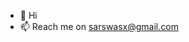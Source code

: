 - 👋 Hi
- 📫 Reach me on sarswasx@gmail.com

<!---
SARZWARZ/SARZWARZ is a ✨ special ✨ repository because its `README.md` (this file) appears on your GitHub profile.
You can click the Preview link to take a look at your changes.
--->

